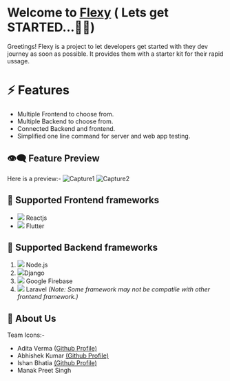 
# Welcome to [Flexy](https://flexy01.herokuapp.com/) ( Lets get STARTED...🎉🎉)

Greetings! Flexy is a project to let developers get started with they dev journey as soon as possible. It provides them with a starter kit for their rapid ussage.


# ⚡ Features

 - Multiple Frontend to choose from.
 - Multiple Backend to choose from.
 - Connected Backend and frontend.
 - Simplified one line command for server and web app testing. 

## 👁‍🗨 Feature Preview

Here is a preview:-
![Capture1](https://user-images.githubusercontent.com/86531519/170728676-21185d75-cfbc-4b61-b847-776bbcc70e93.PNG)
![Capture2](https://user-images.githubusercontent.com/86531519/170728866-4b2bae24-9113-46b1-bd46-0f0975e1df79.PNG)


## 🤝 Supported Frontend frameworks

 - <img src="https://img.icons8.com/office/32/000000/react.png"/> Reactjs
 - <img src="https://img.icons8.com/color/32/000000/flutter.png"/> Flutter
 

## 🤝 Supported Backend frameworks

 1. <img src="https://img.icons8.com/color/32/000000/nodejs.png"/> Node.js
 2. <img src="https://img.icons8.com/color/32/000000/django.png"/>Django
 3. <img src="https://img.icons8.com/color/32/000000/google-firebase-console.png"/> Google Firebase
 4. <img src="https://img.icons8.com/fluency/32/000000/laravel.png"/> Laravel 
 *(Note: Some framework may not be compatile with other frontend framework.)*


## 🤚 About Us

Team Icons:-

 - Adita Verma ([Github Profile)](https://github.com/createadi)
 - Abhishek Kumar [(Github Profile)](https://github.com/abhik063)
 - Ishan Bhatia [(Github Profile)](https://github.com/Ishanbhatia98)
 - Manak Preet Singh
